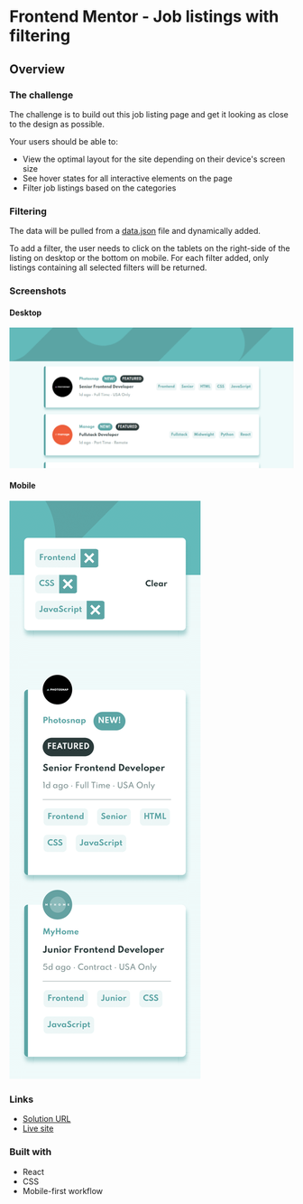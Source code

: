 # Frontend Mentor - Job listings with filtering

## Overview

### The challenge

The challenge is to build out this job listing page and get it looking as close to the design as possible.

Your users should be able to:

- View the optimal layout for the site depending on their device's screen size
- See hover states for all interactive elements on the page
- Filter job listings based on the categories

### Filtering

The data will be pulled from a [data.json](./src/data/data.json) file and dynamically added.

To add a filter, the user needs to click on the tablets on the right-side of the listing on desktop or the bottom on mobile. For each filter added, only listings containing all selected filters will be returned.

### Screenshots

#### Desktop

![](./screenshots/desktop.png)

#### Mobile

![](./screenshots/mobile.png)

### Links

- [Solution URL](https://github.com/nogyuuu/static-job-listings)
- [Live site](https://static-job-listings-nogyuuu.netlify.app/)

### Built with

- React
- CSS
- Mobile-first workflow
